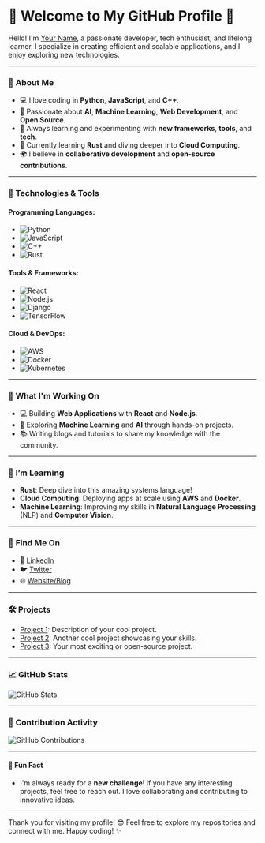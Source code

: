 # 🌟 Welcome to My GitHub Profile 🌟

Hello! I'm [Your Name](https://github.com/yourusername), a passionate developer, tech enthusiast, and lifelong learner. I specialize in creating efficient and scalable applications, and I enjoy exploring new technologies.

---

### 📌 **About Me**
- 💻 I love coding in **Python**, **JavaScript**, and **C++**.
- 🚀 Passionate about **AI**, **Machine Learning**, **Web Development**, and **Open Source**.
- 🧠 Always learning and experimenting with **new frameworks**, **tools**, and **tech**.
- 🌱 Currently learning **Rust** and diving deeper into **Cloud Computing**.
- 🌍 I believe in **collaborative development** and **open-source contributions**.

---

### 🔧 **Technologies & Tools**

#### Programming Languages:
- ![Python](https://img.shields.io/badge/Python-3C3D4E?style=flat&logo=python&logoColor=white)
- ![JavaScript](https://img.shields.io/badge/JavaScript-F7DF1E?style=flat&logo=javascript&logoColor=black)
- ![C++](https://img.shields.io/badge/C++-00599C?style=flat&logo=cplusplus&logoColor=white)
- ![Rust](https://img.shields.io/badge/Rust-000000?style=flat&logo=rust&logoColor=white)

#### Tools & Frameworks:
- ![React](https://img.shields.io/badge/React-61DAFB?style=flat&logo=react&logoColor=black)
- ![Node.js](https://img.shields.io/badge/Node.js-339933?style=flat&logo=node.js&logoColor=white)
- ![Django](https://img.shields.io/badge/Django-092E20?style=flat&logo=django&logoColor=white)
- ![TensorFlow](https://img.shields.io/badge/TensorFlow-FF6F00?style=flat&logo=tensorflow&logoColor=white)

#### Cloud & DevOps:
- ![AWS](https://img.shields.io/badge/AWS-232F3E?style=flat&logo=amazonaws&logoColor=white)
- ![Docker](https://img.shields.io/badge/Docker-2496ED?style=flat&logo=docker&logoColor=white)
- ![Kubernetes](https://img.shields.io/badge/Kubernetes-326CE5?style=flat&logo=kubernetes&logoColor=white)

---

### 🚀 **What I'm Working On**

- 💻 Building **Web Applications** with **React** and **Node.js**.
- 🤖 Exploring **Machine Learning** and **AI** through hands-on projects.
- 📚 Writing blogs and tutorials to share my knowledge with the community.

---

### 🌱 **I’m Learning**

- **Rust**: Deep dive into this amazing systems language!
- **Cloud Computing**: Deploying apps at scale using **AWS** and **Docker**.
- **Machine Learning**: Improving my skills in **Natural Language Processing** (NLP) and **Computer Vision**.

---

### 📍 **Find Me On**

- 💼 [LinkedIn](https://www.linkedin.com/in/yourlinkedin)
- 🐦 [Twitter](https://twitter.com/yourtwitter)
- 🌐 [Website/Blog](https://yourwebsite.com)

---

### 🛠 **Projects**
- [Project 1](https://github.com/yourusername/project1): Description of your cool project.
- [Project 2](https://github.com/yourusername/project2): Another cool project showcasing your skills.
- [Project 3](https://github.com/yourusername/project3): Your most exciting or open-source project.

---

### 📈 **GitHub Stats**

![GitHub Stats](https://github-readme-stats.vercel.app/api?username=yourusername&show_icons=true&count_private=true&hide=prs&theme=radical)

---

### 🎯 **Contribution Activity**

![GitHub Contributions](https://activity-graph.herokuapp.com/graph?username=yourusername&theme=github-light)

---

#### 📝 **Fun Fact**
- I'm always ready for a **new challenge**! If you have any interesting projects, feel free to reach out. I love collaborating and contributing to innovative ideas.

---

Thank you for visiting my profile! 😎 Feel free to explore my repositories and connect with me. Happy coding! ✨
